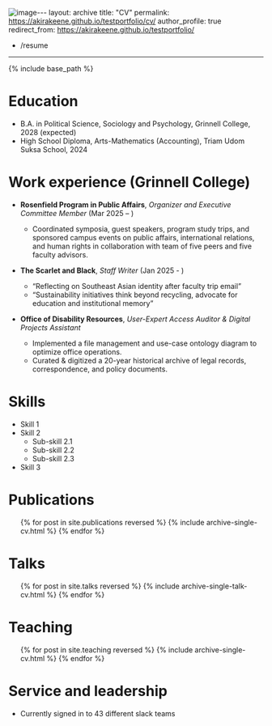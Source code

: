 ![image](https://github.com/user-attachments/assets/684ba364-6698-4e25-9120-7b6195a3d8d3)---
layout: archive
title: "CV"
permalink: https://akirakeene.github.io/testportfolio/cv/
author_profile: true
redirect_from: https://akirakeene.github.io/testportfolio/
  - /resume
---

{% include base_path %}

Education
======
* B.A. in Political Science, Sociology and Psychology, Grinnell College, 2028 (expected)
* High School Diploma, Arts-Mathematics (Accounting), Triam Udom Suksa School, 2024

Work experience (Grinnell College)
======
* **Rosenfield Program in Public Affairs**, *Organizer and Executive Committee Member* (Mar 2025 – )
  * Coordinated symposia, guest speakers, program study trips, and sponsored campus events on public affairs, international relations, and human rights in collaboration with team of five peers and five faculty advisors.

* **The Scarlet and Black**, *Staff Writer* (Jan 2025 - )
  *  “Reflecting on Southeast Asian identity after faculty trip email”
  *  “Sustainability initiatives think beyond recycling, advocate for education and institutional memory”

* **Office of Disability Resources**, *User-Expert Access Auditor & Digital Projects Assistant*
  * Implemented a file management and use-case ontology diagram to optimize office operations.
  * Curated & digitized a 20-year historical archive of legal records, correspondence, and policy documents.

  
Skills
======
* Skill 1
* Skill 2
  * Sub-skill 2.1
  * Sub-skill 2.2
  * Sub-skill 2.3
* Skill 3

Publications
======
  <ul>{% for post in site.publications reversed %}
    {% include archive-single-cv.html %}
  {% endfor %}</ul>
  
Talks
======
  <ul>{% for post in site.talks reversed %}
    {% include archive-single-talk-cv.html  %}
  {% endfor %}</ul>
  
Teaching
======
  <ul>{% for post in site.teaching reversed %}
    {% include archive-single-cv.html %}
  {% endfor %}</ul>
  
Service and leadership
======
* Currently signed in to 43 different slack teams
